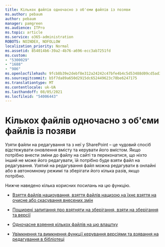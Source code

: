 ```yaml
---
title: Кількох файлів одночасно з об'єми файлів із позяви
ms.author: pebaum
author: pebaum
manager: pamgreen
ms.audience: ITPro
ms.topic: article
ms.service: o365-administration
ROBOTS: NOINDEX, NOFOLLOW
localization_priority: Normal
ms.assetid: 854014b6-39a2-4b76-a696-ecc3ab7251fd
ms.custom:
- "5300029"
- "1688"
- "986"
ms.openlocfilehash: 9fcb8b39e2debf8e312a24242c47bfe4b4c5d53488d09cd5ad33d54ae109b10b
ms.sourcegitcommit: b5f7da89a650d2915dc652449623c78be6247175
ms.translationtype: MT
ms.contentlocale: uk-UA
ms.lasthandoff: 08/05/2021
ms.locfileid: "54006443"
---
```

# <a name="check-in-several-files-at-once"></a>Кількох файлів одночасно з об'єми файлів із позяви

Узяти файли на редагування та з неї у SharePoint – це чудовий спосіб відстежувати оновлення вмісту та керувати його вмістом. Якщо потрібно внести зміни до файлу на сайті та переконатися, що ніхто інший не може його редагувати, їй потрібно буде взяти файл на редагування. Узятий на редагування файл можна редагувати в онлайні або в автономному режимі та зберігати його кілька разів, якщо потрібно.

Нижче наведено кілька корисних посилань на цю функцію.

- [Взяття файлів нацизування, взяття файлів нацизою на їхнє взяття на очисне або скасування внесених змін](https://support.office.com/article/check-out-check-in-or-discard-changes-to-files-in-a-library-7e2c12a9-a874-4393-9511-1378a700f6de)

- [Поширені запитання про взятняти на зберігання, взяти на зберігання та версії](https://support.office.com/article/Top-questions-about-check-out-check-in-and-versions-7E941339-E972-4C7A-A79A-80A1FCF84076)

- [Одночасне взяення кількох файлів на цю влаштку](https://support.office.com/article/check-out-check-in-or-discard-changes-to-files-in-a-library-7e2c12a9-a874-4393-9511-1378a700f6de)

- [Увімкнення та вимкнення функції керування версіями та взявання на редагування в бібліотеці](https://support.office.com/article/enable-and-configure-versioning-for-a-list-or-library-1555d642-23ee-446a-990a-bcab618c7a37)

  
